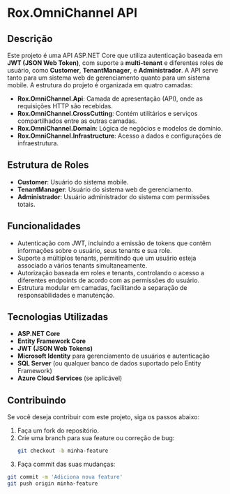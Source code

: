 # Rox.OmniChannel API

## Descrição
Este projeto é uma API ASP.NET Core que utiliza autenticação baseada em **JWT (JSON Web Token)**, com suporte a **multi-tenant** e diferentes roles de usuário, como **Customer**, **TenantManager**, e **Administrador**. A API serve tanto para um sistema web de gerenciamento quanto para um sistema mobile. A estrutura do projeto é organizada em quatro camadas:

- **Rox.OmniChannel.Api**: Camada de apresentação (API), onde as requisições HTTP são recebidas.
- **Rox.OmniChannel.CrossCutting**: Contém utilitários e serviços compartilhados entre as outras camadas.
- **Rox.OmniChannel.Domain**: Lógica de negócios e modelos de domínio.
- **Rox.OmniChannel.Infrastructure**: Acesso a dados e configurações de infraestrutura.

## Estrutura de Roles

- **Customer**: Usuário do sistema mobile.
- **TenantManager**: Usuário do sistema web de gerenciamento.
- **Administrador**: Usuário administrador do sistema com permissões totais.

## Funcionalidades

- Autenticação com JWT, incluindo a emissão de tokens que contêm informações sobre o usuário, seus tenants e sua role.
- Suporte a múltiplos tenants, permitindo que um usuário esteja associado a vários tenants simultaneamente.
- Autorização baseada em roles e tenants, controlando o acesso a diferentes endpoints de acordo com as permissões do usuário.
- Estrutura modular em camadas, facilitando a separação de responsabilidades e manutenção.

## Tecnologias Utilizadas

- **ASP.NET Core**
- **Entity Framework Core**
- **JWT (JSON Web Tokens)**
- **Microsoft Identity** para gerenciamento de usuários e autenticação
- **SQL Server** (ou qualquer banco de dados suportado pelo Entity Framework)
- **Azure Cloud Services** (se aplicável)

## Contribuindo

Se você deseja contribuir com este projeto, siga os passos abaixo:

1. Faça um fork do repositório.
2. Crie uma branch para sua feature ou correção de bug:
   ```bash
   git checkout -b minha-feature
   
3. Faça commit das suas mudanças:
  ```bash
  git commit -m 'Adiciona nova feature'
  git push origin minha-feature
